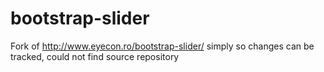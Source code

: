 bootstrap-slider
================

Fork of http://www.eyecon.ro/bootstrap-slider/ simply so changes can be tracked, could not find source repository
